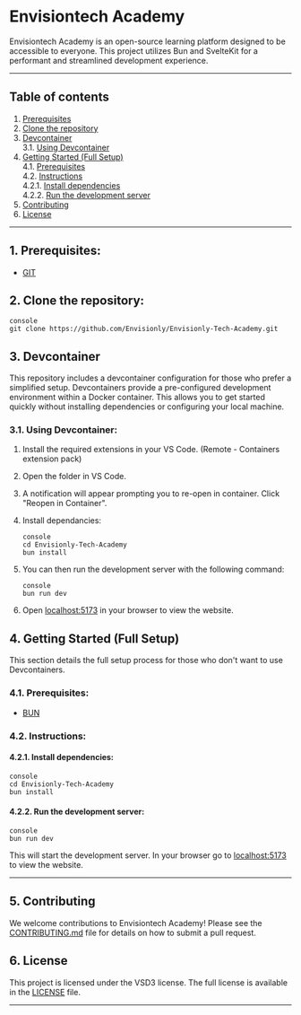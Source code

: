# Envisiontech Academy

Envisiontech Academy is an open-source learning platform designed to be accessible to everyone. This project utilizes Bun and SvelteKit for a performant and streamlined development experience.

---

## Table of contents

1. [Prerequisites](#prerequisites)
2. [Clone the repository](#clone-the-repository)
3. [Devcontainer](#devcontainer)<br/>
   3.1. [Using Devcontainer](#using-devcontainer)
4. [Getting Started (Full Setup)](#4-getting-started-full-setup)<br/>
   4.1. [Prerequisites](#1-prerequisites)<br/>
   4.2. [Instructions](#instructions)<br/>
   4.2.1. [Install dependencies](#install-dependencies)<br/>
   4.2.2. [Run the development server](#run-the-development-server)
5. [Contributing](#contributing)
6. [License](#license)

---

## 1. Prerequisites:

- [GIT](https://git-scm.com/downloads)

## 2. Clone the repository:

```
console
git clone https://github.com/Envisionly/Envisionly-Tech-Academy.git
```

## 3. Devcontainer

This repository includes a devcontainer configuration for those who prefer a simplified setup. Devcontainers provide a pre-configured development environment within a Docker container. This allows you to get started quickly without installing dependencies or configuring your local machine.

### 3.1. Using Devcontainer:

1. Install the required extensions in your VS Code. (Remote - Containers extension pack)
2. Open the folder in VS Code.
3. A notification will appear prompting you to re-open in container. Click "Reopen in Container".
4. Install dependancies:

   ```
   console
   cd Envisionly-Tech-Academy
   bun install
   ```

5. You can then run the development server with the following command:

   ```
   console
   bun run dev
   ```

6. Open [localhost:5173](http://localhost:5173) in your browser to view the website.

## 4. Getting Started (Full Setup)

This section details the full setup process for those who don't want to use Devcontainers.

### 4.1. Prerequisites:

- [BUN](https://bun.sh/)

### 4.2. Instructions:

#### 4.2.1. Install dependencies:

```
console
cd Envisionly-Tech-Academy
bun install
```

#### 4.2.2. Run the development server:

```
console
bun run dev
```

This will start the development server. In your browser go to [localhost:5173](http://localhost:5173) to view the website.

---

## 5. Contributing

We welcome contributions to Envisiontech Academy! Please see the [CONTRIBUTING.md](/contributing.md) file for details on how to submit a pull request.

## 6. License

This project is licensed under the VSD3 license. The full license is available in the [LICENSE](https://github.com/Envisionly/Envisionly-Tech-Academy/blob/main/LICENSE) file.

---
